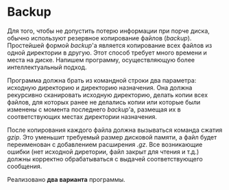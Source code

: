 # Backup
Для того, чтобы не допустить потерю информации при порче диска, обычно используют резервное копирование файлов (_backup_). Простейшей формой *backup*'а является копирование всех файлов из одной директории в другую. Этот способ требует много времени и места на диске. Напишем программу, осуществляющую более интеллектуальный подход. 

Программа должна брать из командной строки два параметра: исходную директорию и директорию назначения. Она должна рекурсивно сканировать исходную директорию, делать копии всех файлов, для которых ранее не делались копии или которые были изменены с момента последнего *backup*'а, размещая их в соответствующих местах директории назначения. 

После копирования каждого файла должна вызываться команда сжатия *gzip*. Это уменьшит требуемый размер дисковой памяти, а файл будет переименован с добавлением расширения *.gz*. Все возникающие ошибки (нет исходной диретории, файл закрыт для чтения и т.д.) должны корректно обрабатываться с выдачей соответствующего сообщения.  

Реализовано **два варианта** программы. 
